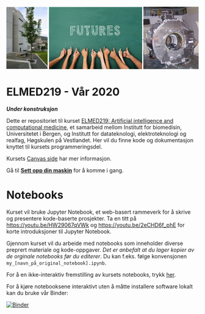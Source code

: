 ![ELMED219 image](./assets/course_image.png)

# ELMED219 - Vår 2020

***Under konstruksjon***

Dette er repositoriet til kurset [ELMED219: Artificial intelligence and computational medicine](https://www.uib.no/emne/ELMED219), et samarbeid mellom Institutt for biomedisin, Universitetet i Bergen, og Institutt for datateknologi, elektroteknologi og realfag, Høgskulen på Vestlandet. Her vil du finne kode og dokumentasjon knyttet til kursets programmeringsdel. 

Kursets [Canvas side](https://mitt.uib.no/courses/21357) har mer informasjon.

Gå til **[Sett opp din maskin](setup.md)** for å komme i gang.


# Notebooks
Kurset vil bruke Jupyter Notebook, et web-basert rammeverk for å skrive og presentere kode-baserte prosjekter. Ta en titt på https://youtu.be/HW29067qVWk og https://youtu.be/2eCHD6f_phE for korte introduksjoner til Jupyter Notebook. 

Gjennom kurset vil du arbeide med notebooks som inneholder diverse preprert materiale og kode-oppgaver. *Det er anbefalt at du lager kopier av de orginale notebooks før du editerer*. Du kan f.eks. følge konvensjonen `my_[navn_på_original_notebook].ipynb`. 

For å en ikke-interaktiv fremstilling av kursets notebooks, trykk [her](https://nbviewer.jupyter.org/github/MMIV-ML/ELMED219-2020/blob/master/notebooks.ipynb). 

For å kjøre notebooksene interaktivt uten å måtte installere software lokalt kan du bruke vår Binder: 

[![Binder](https://mybinder.org/badge_logo.svg)](https://mybinder.org/v2/gh/MMIV-ML/ELMED219-2020/master)<br>
